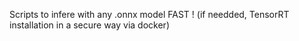 Scripts to infere with any .onnx model FAST !
(if needded, TensorRT installation in a secure way via docker)

